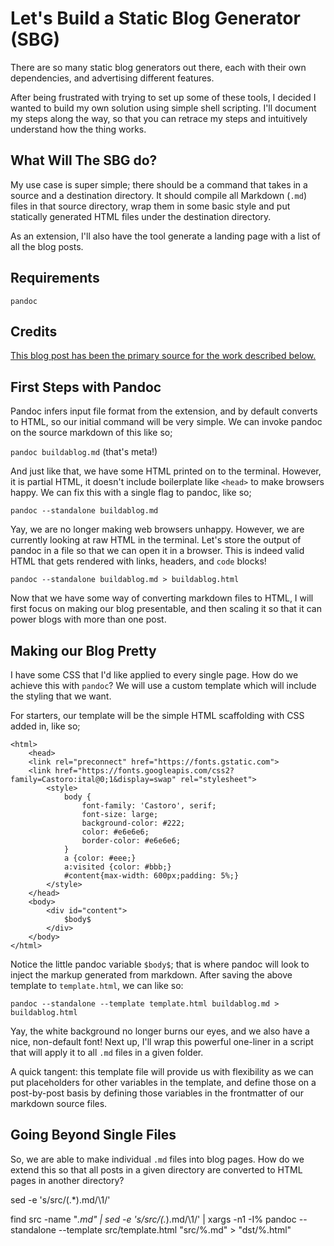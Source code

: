 # Let's Build a Static Blog Generator (SBG)

There are so many static blog generators out there, each with their own dependencies, and advertising different features.

After being frustrated with trying to set up some of these tools, I decided I wanted to build my own solution using simple shell scripting. I'll document my steps along the way, so that you can retrace my steps and intuitively understand how the thing works.

## What Will The SBG do?
My use case is super simple; there should be a command that takes in a source and a destination directory. It should compile all Markdown (`.md`) files in that source directory, wrap them in some basic style and put statically generated HTML files under the destination directory.

As an extension, I'll also have the tool generate a landing page with a list of all the blog posts.

## Requirements
`pandoc`

## Credits
[This blog post has been the primary source for the work described below.](https://www.arthurkoziel.com/convert-md-to-html-pandoc/) 

## First Steps with Pandoc
Pandoc infers input file format from the extension, and by default converts to HTML, so our initial command will be very simple. We can invoke pandoc on the source markdown of this like so;

`pandoc buildablog.md` (that's meta!)

And just like that, we have some HTML printed on to the terminal. However, it is partial HTML, it doesn't include boilerplate like `<head>` to make browsers happy. We can fix this with a single flag to pandoc, like so;

`pandoc --standalone buildablog.md`

Yay, we are no longer making web browsers unhappy. However, we are currently looking at raw HTML in the terminal. Let's store the output of pandoc in a file so that we can open it in a browser. This is indeed valid HTML that gets rendered with links, headers, and `code` blocks!

`pandoc --standalone buildablog.md > buildablog.html`

Now that we have some way of converting markdown files to HTML, I will first focus on making our blog presentable, and then scaling it so that it can power blogs with more than one post.

## Making our Blog Pretty
I have some CSS that I'd like applied to every single page. How do we achieve this with `pandoc`? We will use a custom template which will include the styling that we want.

For starters, our template will be the simple HTML scaffolding with CSS added in, like so;

```
<html>
    <head>
    <link rel="preconnect" href="https://fonts.gstatic.com">
    <link href="https://fonts.googleapis.com/css2?family=Castoro:ital@0;1&display=swap" rel="stylesheet"> 
        <style>
            body {
                font-family: 'Castoro', serif;
                font-size: large;
                background-color: #222;
                color: #e6e6e6;
                border-color: #e6e6e6;
            }
            a {color: #eee;}
            a:visited {color: #bbb;}
            #content{max-width: 600px;padding: 5%;}
        </style>
    </head>
    <body>
        <div id="content">
            $body$
        </div>
    </body>
</html>
```

Notice the little pandoc variable `$body$`; that is where pandoc will look to inject the markup generated from markdown. After saving the above template to `template.html`, we can like so:

`pandoc --standalone --template template.html buildablog.md > buildablog.html`

Yay, the white background no longer burns our eyes, and we also have a nice, non-default font! Next up, I'll wrap this powerful one-liner in a script that will apply it to all `.md` files in a given folder.

A quick tangent: this template file will provide us with flexibility as we can put placeholders for other variables in the template, and define those on a post-by-post basis by defining those variables in the frontmatter of our markdown source files.

## Going Beyond Single Files

So, we are able to make individual `.md` files into blog pages. How do we extend this so that all posts in a given directory are converted to HTML pages in another directory?

sed -e 's/src\/\(.*\).md/\1/'

find src -name "*.md" | sed -e 's/src\/\(.*\).md/\1/' | xargs -n1 -I% pandoc --standalone --template src/template.html "src/%.md" > "dst/%.html"